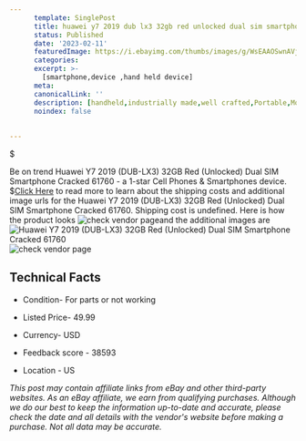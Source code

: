 ```yaml
---
      template: SinglePost
      title: huawei y7 2019 dub lx3 32gb red unlocked dual sim smartphone cracked 61760
      status: Published
      date: '2023-02-11'
      featuredImage: https://i.ebayimg.com/thumbs/images/g/WsEAAOSwnAVjYoIZ/s-l225.jpg
      categories: 
      excerpt: >-
        [smartphone,device ,hand held device]
      meta:
      canonicalLink: ''
      description: [handheld,industrially made,well crafted,Portable,Mobile,Compact,Convenient,Lightweight,Maneuverable,Man-portable,Miniature,Carriable,Hand-held,Light,Holdable,Transportable,Mobile device,Pocket-sized,On-the-go,Wireless,Cordless,Compact size,Convenient size, smartphone,device ,hand held device]
      noindex: false
      
        
---
```

$

Be on trend Huawei Y7 2019 (DUB-LX3) 32GB Red (Unlocked) Dual SIM Smartphone Cracked 61760 - a 1-star Cell Phones & Smartphones device.
$[Click Here](https://www.ebay.com/itm/144793006918?hash=item21b655f346%3Ag%3AWsEAAOSwnAVjYoIZ&mkevt=1&mkcid=1&mkrid=711-53200-19255-0&campid=%253CePNCampaignId%253E&customid=%253CreferenceId%253E&toolid=10049) to read more to learn about the shipping costs and additional image urls for the Huawei Y7 2019 (DUB-LX3) 32GB Red (Unlocked) Dual SIM Smartphone Cracked 61760. Shipping cost is undefined. Here is how the product looks ![check vendor page](https://i.ebayimg.com/thumbs/images/g/WsEAAOSwnAVjYoIZ/s-l225.jpg)and the additional images are![Huawei Y7 2019 (DUB-LX3) 32GB Red (Unlocked) Dual SIM Smartphone Cracked 61760](https://i.ebayimg.com/images/g/WsEAAOSwnAVjYoIZ/s-l1600.jpg)![check vendor page](https://origin-galleryplus.ebayimg.com/ws/web/144793006918_2_0_1/225x225.jpg,https://origin-galleryplus.ebayimg.com/ws/web/144793006918_3_0_1/225x225.jpg,https://origin-galleryplus.ebayimg.com/ws/web/144793006918_4_0_1/225x225.jpg,https://origin-galleryplus.ebayimg.com/ws/web/144793006918_5_0_1/225x225.jpg,https://origin-galleryplus.ebayimg.com/ws/web/144793006918_6_0_1/225x225.jpg,https://origin-galleryplus.ebayimg.com/ws/web/144793006918_7_0_1/225x225.jpg)



 ## Technical Facts 



     
      

 - Condition- For parts or not working 


      

 - Listed Price- 49.99 


      

 - Currency- USD 


      

 - Feedback score - 38593 


      

 - Location - US 


      
      

 *_This post may contain affiliate links from eBay and other third-party websites. As an eBay affiliate, we earn from qualifying purchases. Although we do our best to keep the information up-to-date and accurate, please check the date and all details with the vendor's website before making a purchase. Not all data may be accurate._*






